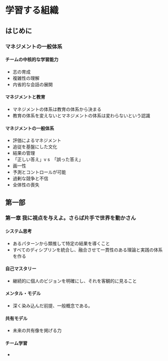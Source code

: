 # 学習する組織

## はじめに

### マネジメントの一般体系

#### チームの中核的な学習能力

* 志の育成
* 複雑性の理解
* 内省的な会話の展開

#### マネジメントと教育

* マネジメントの体系は教育の体系から決まる
* 教育の体系を変えないとマネジメントの体系は変わらないという認識

#### マネジメントの一般体系

* 評価によるマネジメント
* 追従を基盤にした文化
* 結果の管理
* 「正しい答え」v s　「誤った答え」
* 画一性
* 予測とコントロールが可能
* 過剰な競争と不信
* 全体性の喪失

## 第一部

### 第一章 我に視点を与えよ。さらば片手で世界を動かさん

#### システム思考

* あるパターンから類推して特定の結果を導くこと
* すべてのディシプリンを統合し、融合させて一貫性のある理論と実践の体系を作る

#### 自己マスタリー

* 継続的に個人のビジョンを明確にし、それを客観的に見ること

#### メンタル・モデル

* 深く染み込んだ前提、一般概念である。

#### 共有モデル

* 未来の共有像を掲げる力

#### チーム学習

* 

